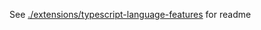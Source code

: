 See [./extensions/typescript-language-features](./extensions/typescript-language-features) for readme

